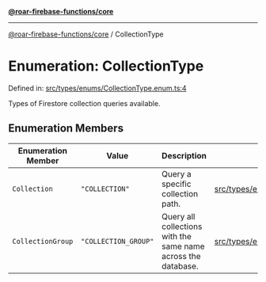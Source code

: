 [**@roar-firebase-functions/core**](../README.md)

---

[@roar-firebase-functions/core](../README.md) / CollectionType

# Enumeration: CollectionType

Defined in: [src/types/enums/CollectionType.enum.ts:4](src/src/types/enums/CollectionType.enum.ts#4)

Types of Firestore collection queries available.

## Enumeration Members

| Enumeration Member                             | Value                | Description                                                   | Defined in                                                                               |
| ---------------------------------------------- | -------------------- | ------------------------------------------------------------- | ---------------------------------------------------------------------------------------- |
| <a id="collection"></a> `Collection`           | `"COLLECTION"`       | Query a specific collection path.                             | [src/types/enums/CollectionType.enum.ts:6](src/src/types/enums/CollectionType.enum.ts#6) |
| <a id="collectiongroup"></a> `CollectionGroup` | `"COLLECTION_GROUP"` | Query all collections with the same name across the database. | [src/types/enums/CollectionType.enum.ts:9](src/src/types/enums/CollectionType.enum.ts#9) |
